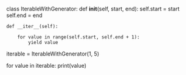 class IterableWithGenerator:
    def __init__(self, start, end):
        self.start = start
        self.end = end

    def __iter__(self):

        for value in range(self.start, self.end + 1):
            yield value


iterable = IterableWithGenerator(1, 5)


for value in iterable:
    print(value)

